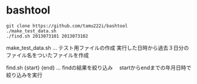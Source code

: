 bashtool
========
```
git clone https://github.com/tamu222i/bashtool
./make_test_data.sh
./find.sh 2013073101 2013073102
```

make_test_data.sh ... テスト用ファイルの作成
  実行した日時から過去３日分のファイル名をついたファイルを作成

find.sh {start} {end} ... findの結果を絞り込み
　startからendまでの年月日時で絞り込みを実行
